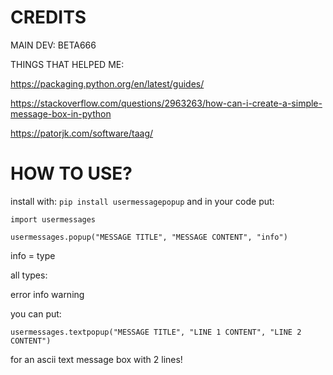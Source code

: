 # CREDITS

MAIN DEV: BETA666

THINGS THAT HELPED ME:

  https://packaging.python.org/en/latest/guides/
  
  https://stackoverflow.com/questions/2963263/how-can-i-create-a-simple-message-box-in-python
  
  https://patorjk.com/software/taag/

# HOW TO USE?

install with:
`pip install usermessagepopup`
and in your code put:

`import usermessages`

`usermessages.popup("MESSAGE TITLE", "MESSAGE CONTENT", "info")`

info = type

all types:

  error info warning
  
you can put:

`usermessages.textpopup("MESSAGE TITLE", "LINE 1 CONTENT", "LINE 2 CONTENT")`

for an ascii text message box with 2 lines!
